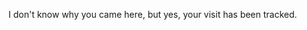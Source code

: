 I don't know why you came here, but yes, your visit has been tracked.
[](https://komarev.com/ghpvc/?username=imyangmo)
